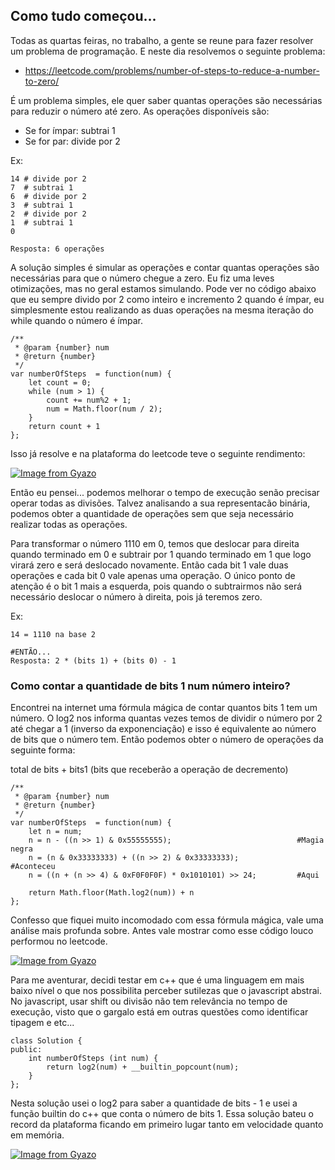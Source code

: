 ## Como tudo começou...

Todas as quartas feiras, no trabalho, a gente se reune para fazer resolver um problema de programação. E neste dia resolvemos o seguinte problema:

- https://leetcode.com/problems/number-of-steps-to-reduce-a-number-to-zero/

É um problema simples, ele quer saber quantas operações são necessárias para reduzir o número até zero. As operações disponíveis são:

- Se for ímpar: subtrai 1
- Se for par: divide por 2

Ex:
```
14 # divide por 2
7  # subtrai 1
6  # divide por 2
3  # subtrai 1
2  # divide por 2
1  # subtrai 1
0

Resposta: 6 operações
```
A solução simples é simular as operações e contar quantas operações são necessárias para que o número chegue a zero. Eu fiz uma leves otimizações, mas no geral estamos simulando. Pode ver no código abaixo que eu sempre divido por 2 como inteiro e incremento 2 quando é ímpar, eu simplesmente estou realizando as duas operações na mesma iteração do while quando o número é ímpar.

```
/**
 * @param {number} num
 * @return {number}
 */
var numberOfSteps  = function(num) {
    let count = 0;
    while (num > 1) {
        count += num%2 + 1;
        num = Math.floor(num / 2);
    }
    return count + 1
};
```

Isso já resolve e na plataforma do leetcode teve o seguinte rendimento:

[![Image from Gyazo](https://i.gyazo.com/ed41f87a45163b8e8434cc07b7024a15.png)](https://gyazo.com/ed41f87a45163b8e8434cc07b7024a15)


Então eu pensei... podemos melhorar o tempo de execução senão precisar operar todas as divisões. Talvez analisando a sua representacão binária, podemos obter a quantidade de operações sem que seja necessário realizar todas as operações.

Para transformar o número 1110 em 0, temos que deslocar para direita quando terminado em 0 e subtrair por 1 quando terminado em 1 que logo virará zero e será deslocado novamente. Então cada bit 1 vale duas operações e cada bit 0 vale apenas uma operação. O único ponto de atenção é o bit 1 mais a esquerda, pois quando o subtrairmos não será necessário deslocar o número à direita, pois já teremos zero.

Ex:
```
14 = 1110 na base 2

#ENTÃO...
Resposta: 2 * (bits 1) + (bits 0) - 1
```

### Como contar a quantidade de bits 1 num número inteiro?

Encontrei na internet uma fórmula mágica de contar quantos bits 1 tem um número. O log2 nos informa quantas vezes temos de dividir o número por 2 até chegar a 1 (inverso da exponenciação) e isso é equivalente ao número de bits que o número tem. Então podemos obter o número de operações da seguinte forma:

total de bits + bits1 (bits que receberão a operação de decremento)

```
/**
 * @param {number} num
 * @return {number}
 */
var numberOfSteps  = function(num) {
    let n = num;
    n = n - ((n >> 1) & 0x55555555);                            #Magia negra
    n = (n & 0x33333333) + ((n >> 2) & 0x33333333);             #Aconteceu
    n = ((n + (n >> 4) & 0xF0F0F0F) * 0x1010101) >> 24;         #Aqui
    
    return Math.floor(Math.log2(num)) + n
};
```

Confesso que fiquei muito incomodado com essa fórmula mágica, vale uma análise mais profunda sobre. Antes vale mostrar como esse código louco performou no leetcode.

[![Image from Gyazo](https://i.gyazo.com/dc904eef0e2f1d596d6b324ba4d0e5ae.png)](https://gyazo.com/dc904eef0e2f1d596d6b324ba4d0e5ae)


Para me aventurar, decidi testar em c++ que é uma linguagem em mais baixo nível o que nos possibilita perceber sutilezas que o javascript abstrai. No javascript, usar shift ou divisão não tem relevância no tempo de execução, visto que o gargalo está em outras questões como identificar tipagem e etc...

```
class Solution {
public:
    int numberOfSteps (int num) {
        return log2(num) + __builtin_popcount(num);
    }
};
```

Nesta solução usei o log2 para saber a quantidade de bits - 1 e usei a função builtin do c++ que conta o número de bits 1. Essa solução bateu o record da plataforma ficando em primeiro lugar tanto em velocidade quanto em memória.

[![Image from Gyazo](https://i.gyazo.com/e3e56337b8edd74293107b31ecb369aa.png)](https://gyazo.com/e3e56337b8edd74293107b31ecb369aa)